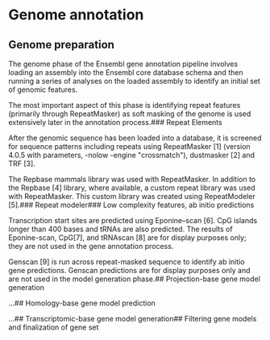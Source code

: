 # Genome annotation

## Genome preparation

The genome phase of the Ensembl gene annotation pipeline involves loading an assembly into the Ensembl core database schema and then running a series of analyses on the loaded assembly to identify an initial set of genomic features.

The most important aspect of this phase is identifying repeat features (primarily through RepeatMasker) as soft masking of the genome is used extensively later in the annotation process.### Repeat Elements

After the genomic sequence has been loaded into a database, it is screened for sequence patterns including repeats using RepeatMasker [1] (version 4.0.5 with parameters, -nolow -engine "crossmatch"), dustmasker [2] and TRF [3].

The Repbase mammals library was used with RepeatMasker. In addition to the Repbase [4] library, where available, a custom repeat library was used with RepeatMasker. This custom library was created using RepeatModeler [5].### Repeat modeler### Low complexity features, ab initio predictions

Transcription start sites are predicted using Eponine–scan [6]. CpG islands longer than 400 bases and tRNAs are also predicted. The results of Eponine-scan, CpG[7], and tRNAscan [8] are for display purposes only; they are not used in the gene annotation process.

Genscan [9] is run across repeat-masked sequence to identify ab initio gene predictions. Genscan predictions are for display purposes only and are not used in the model generation phase.## Projection-base gene model generation

...## Homology-base gene model prediction

...## Transcriptomic-base gene model generation## Filtering gene models and finalization of gene set
